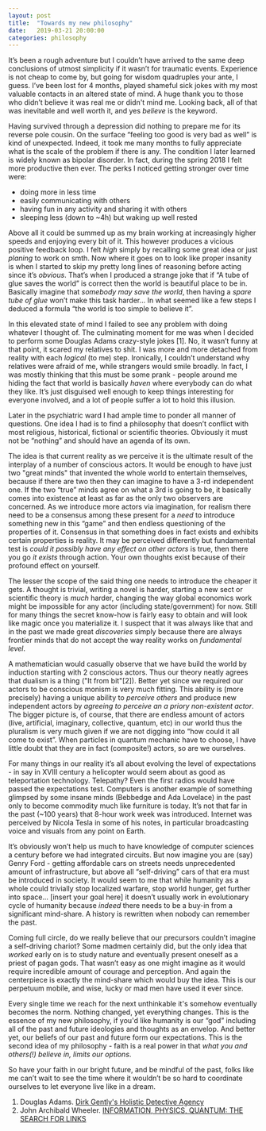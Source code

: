 ```yaml
---
layout: post
title:  "Towards my new philosophy"
date:   2019-03-21 20:00:00
categories: philosophy
---
```


It’s been a rough adventure but I couldn’t have arrived to the same deep conclusions of utmost simplicity if it wasn’t for traumatic events. Experience is not cheap to come by, but going for wisdom quadruples your ante, I guess. I’ve been lost for 4 months, played shameful  sick jokes with my most valuable contacts in an altered state of mind. A huge thank you to those who didn’t believe it was real me or didn't mind me. Looking back, all of that was inevitable and well worth it, and yes *believe* is the keyword. 


Having survived through a depression did nothing to prepare me for its reverse pole cousin. On the surface “feeling too good is very bad as well” is  kind of unexpected. Indeed, it took me many months to fully appreciate what is the scale of the problem if there is any. The condition I later learned is widely known as bipolar disorder. In fact, during the spring 2018 I felt more productive then ever. The perks I noticed getting stronger over time were:

* doing more in less time
* easily communicating with others
* having fun in any activity and sharing it with others
* sleeping less (down to \~4h) but waking up well rested

Above all it could be summed up as my brain working at increasingly higher speeds and enjoying every bit of it. This however produces a vicious positive feedback loop. I felt *high* simply by recalling some great idea or just _planing_ to work on smth. Now where it goes on to look like proper insanity is when I started to skip my pretty long lines of reasoning before acting since it’s *obvious*. That’s when I produced a strange joke that if “A tube of glue saves the world” is correct then the world is beautiful place to be in. Basically imagine that *somebody may save the world*, then having a *spare tube of glue* won’t make this task harder... In what seemed like a few steps I deduced a formula “the world is too simple to believe it”. 


In this elevated state of mind I failed to see any problem with doing whatever I thought of.  The culminating moment for me was when I decided to perform some Douglas Adams crazy-style jokes [1]. No, it wasn’t funny at that point, it scared my relatives to shit. I was more and more detached from reality with each _logical_ (to me) step.  Ironically, I couldn’t understand why relatives were afraid of me, while strangers would smile broadly. In fact, I was mostly thinking that this must be some prank - people around me hiding the fact that world is basically *haven* where everybody can do what they like. It’s just disguised well enough to keep things interesting for everyone involved, and a lot of people suffer a lot to hold this illusion. 


Later in the psychiatric ward I had ample time to ponder all manner of questions. One idea I had is to find a philosophy that doesn’t conflict with most religious, historical, fictional or scientific theories. Obviously it must not be “nothing” and should have an agenda of its own.


The idea is that current reality as we perceive it is the ultimate result of the interplay of a number of conscious actors. It would be enough to have just two "great minds" that invented the whole world to entertain themselves, because if there are two then they can imagine to have a 3-rd independent one. If the two “true” minds agree on what a 3rd is going to be, it basically comes into existence at least as far as the only two observers are concerned. As we introduce more actors via imagination, for realism there need to be a consensus among these present for a *need* to introduce something new in this “game” and then endless questioning of the properties of it. Consensus in that something does in fact exists and exhibits certain properties is reality. It may be perceived differently but fundamental test is *could it possibly have any effect on other actors* is true, then there you go *it exists* through action. Your own thoughts exist because of their profound effect on yourself.


The lesser the scope of the said thing one needs to introduce the cheaper it gets. A thought is trivial, writing a novel is harder, starting a new sect or scientific theory is *much* harder, changing the way global economics work might be impossible for any actor (including state/government) for now. Still for many things the secret know-how is fairly easy to obtain and will look like magic once you materialize it. I suspect that it was always like that and in the past we made great *discoveries* simply because there are always frontier minds that do not accept the way reality works on _fundamental level_. 


A mathematician would casually observe that we have build the world by induction starting with 2 conscious actors.  Thus our theory neatly agrees that dualism is a thing ("It from bit"[2]). Better yet since we required our actors to be conscious monism is very much fitting. This ability is (more precisely) having a unique ability to *perceive others* and produce new independent actors by *agreeing to perceive an a priory non-existent actor*. The bigger picture is, of course, that there are endless amount of actors (live, artificial, imaginary, collective, quantum, etc) in our world thus the pluralism is very much given if we are not digging into “how could it all come to exist”. When particles in quantum mechanic have to choose, I have little doubt that they are in fact (composite!) actors, so are we ourselves.


For many things in our reality it’s all about evolving the level of expectations - in say in XVIII century a helicopter would seem about as good as teleportation technology. Telepathy? Even the first radios would have passed the expectations test. Computers is another example of something glimpsed by some insane minds (Bebbedge and Ada Lovelace) in the past only to become commodity much like furniture is today. It’s not that far in the past (\~100 years) that 8-hour work week was introduced. Internet was perceived by Nicola Tesla in some of his notes, in particular broadcasting voice and visuals from any point on Earth.

It’s obviously won’t help us much to have knowledge of computer sciences a century before we had integrated circuits. But now imagine you are (say) Genry Ford - getting affordable cars on streets needs unprecedented amount of infrastructure, but above all “self-driving” cars of that era must be introduced in society. It would seem to me that while humanity as a whole could trivially stop localized warfare, stop world hunger, get further into space... \[insert your goal here\] it doesn’t usually work in evolutionary cycle of humanity because _indeed_ there needs to be a buy-in from a significant mind-share. A history is rewritten when nobody can remember the past.

Coming full circle, do we really believe that our precursors couldn’t imagine a self-driving chariot? Some madmen certainly did, but the only idea that _worked_ early on is to study nature and eventually present oneself as a priest of pagan gods. That wasn’t easy as one might imagine as it would require incredible amount of courage and perception. And again the centerpiece is exactly the mind-share which would buy the idea. This is our perpetuum mobile, and wise, lucky or mad men have used it ever since.

Every single time we reach for the next unthinkable it's somehow eventually becomes the norm. Nothing changed, yet everything changes. This is the essence of my new philosophy, if you'd like humanity is our “god” including all of the past and future ideologies and thoughts as an envelop. And better yet, our beliefs of our past and future form our expectations. This is the second idea of my philosophy - faith is a real power in that *what you and others(!) believe in, limits our options*.

So have your faith in our bright future, and be mindful of the past, folks like me can’t wait to see the time where it wouldn’t be so hard to coordinate ourselves to let everyone live like in a dream.


1. Douglas Adams. [Dirk Gently's Holistic Detective Agency](https://en.wikipedia.org/wiki/Dirk_Gently%27s_Holistic_Detective_Agency)
2. John Archibald Wheeler. [INFORMATION, PHYSICS, QUANTUM: THE SEARCH FOR LINKS](http://cqi.inf.usi.ch/qic/wheeler.pdf)